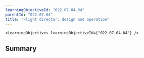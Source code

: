 ```yaml
---
learningObjectiveId: "022.07.04.04"
parentId: "022.07.04"
title: "Flight director: design and operation"
---
```


```tsx eval
<LearningObjectives learningObjectiveId={"022.07.04.04"} />
```

## Summary
